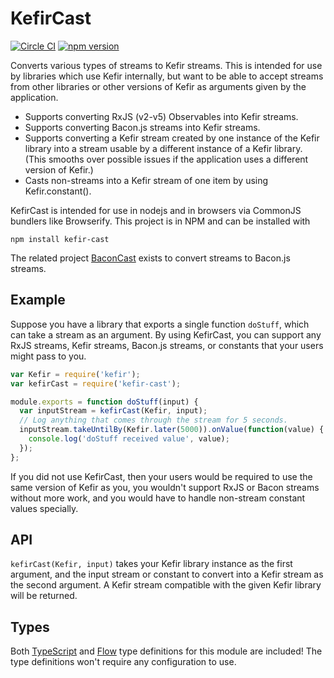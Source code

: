 # KefirCast

[![Circle CI](https://circleci.com/gh/StreakYC/kefir-cast.svg?style=shield)](https://circleci.com/gh/StreakYC/kefir-cast)
[![npm version](https://badge.fury.io/js/kefir-cast.svg)](https://badge.fury.io/js/kefir-cast)

Converts various types of streams to Kefir streams. This is intended for use
by libraries which use Kefir internally, but want to be able to accept streams
from other libraries or other versions of Kefir as arguments given by the
application.

- Supports converting RxJS (v2-v5) Observables into Kefir streams.
- Supports converting Bacon.js streams into Kefir streams.
- Supports converting a Kefir stream created by one instance of the Kefir
  library into a stream usable by a different instance of a Kefir library.
  (This smooths over possible issues if the application uses a different
  version of Kefir.)
- Casts non-streams into a Kefir stream of one item by using Kefir.constant().

KefirCast is intended for use in nodejs and in browsers via CommonJS bundlers
like Browserify. This project is in NPM and can be installed with

    npm install kefir-cast

The related project [BaconCast](https://github.com/StreakYC/bacon-cast) exists
to convert streams to Bacon.js streams.

## Example

Suppose you have a library that exports a single function `doStuff`, which can
take a stream as an argument. By using KefirCast, you can support any RxJS
streams, Kefir streams, Bacon.js streams, or constants that your users might
pass to you.

```javascript
var Kefir = require('kefir');
var kefirCast = require('kefir-cast');

module.exports = function doStuff(input) {
  var inputStream = kefirCast(Kefir, input);
  // Log anything that comes through the stream for 5 seconds.
  inputStream.takeUntilBy(Kefir.later(5000)).onValue(function(value) {
    console.log('doStuff received value', value);
  });
};
```

If you did not use KefirCast, then your users would be required to use the same
version of Kefir as you, you wouldn't support RxJS or Bacon streams without
more work, and you would have to handle non-stream constant values specially.

## API

`kefirCast(Kefir, input)` takes your Kefir library instance as the first
argument, and the input stream or constant to convert into a Kefir stream as
the second argument. A Kefir stream compatible with the given Kefir library
will be returned.

## Types

Both [TypeScript](https://www.typescriptlang.org/) and
[Flow](https://flowtype.org/) type definitions for this module are included!
The type definitions won't require any configuration to use.
